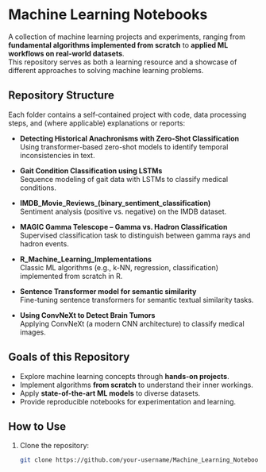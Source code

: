 # Machine Learning Notebooks

A collection of machine learning projects and experiments, ranging from **fundamental algorithms implemented from scratch** to **applied ML workflows on real-world datasets**.  
This repository serves as both a learning resource and a showcase of different approaches to solving machine learning problems.

## Repository Structure

Each folder contains a self-contained project with code, data processing steps, and (where applicable) explanations or reports:

- **Detecting Historical Anachronisms with Zero-Shot Classification**  
  Using transformer-based zero-shot models to identify temporal inconsistencies in text.

- **Gait Condition Classification using LSTMs**  
  Sequence modeling of gait data with LSTMs to classify medical conditions.

- **IMDB_Movie_Reviews_(binary_sentiment_classification)**  
  Sentiment analysis (positive vs. negative) on the IMDB dataset.

- **MAGIC Gamma Telescope – Gamma vs. Hadron Classification**  
  Supervised classification task to distinguish between gamma rays and hadron events.

- **R_Machine_Learning_Implementations**  
  Classic ML algorithms (e.g., k-NN, regression, classification) implemented from scratch in R.

- **Sentence Transformer model for semantic similarity**  
  Fine-tuning sentence transformers for semantic textual similarity tasks.

- **Using ConvNeXt to Detect Brain Tumors**  
  Applying ConvNeXt (a modern CNN architecture) to classify medical images.

## Goals of this Repository

- Explore machine learning concepts through **hands-on projects**.  
- Implement algorithms **from scratch** to understand their inner workings.  
- Apply **state-of-the-art ML models** to diverse datasets.  
- Provide reproducible notebooks for experimentation and learning.  

## How to Use

1. Clone the repository:
   ```bash
   git clone https://github.com/your-username/Machine_Learning_Notebooks.git

